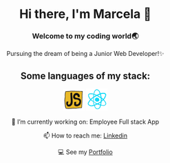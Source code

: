 <div id="header" align="center">
  
  # Hi there, I'm Marcela 👋
  
  ### Welcome to my coding world🌏 
  Pursuing the dream of being a Junior Web Developer!✨
    
  ## Some languages of my stack:
  <img src="./gifs/js.gif" alt="Javascript" width="50"/>
  <img src="./gifs/react.gif" alt="React" width="50"/>
  
  🔭 I’m currently working on: Employee Full stack App

  📫 How to reach me: [Linkedin](https://www.linkedin.com/in/wmarcelamejia) 

  💻 See my [Portfolio](https://marcelamejiao.github.io/Portfolio-Scss/) 

</div>
